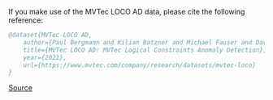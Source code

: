 If you make use of the MVTec LOCO AD data, please cite the following reference:

``` bibtex 
@dataset{MVTec LOCO AD,
	author={Paul Bergmann and Kilian Batzner and Michael Fauser and David Sattlegger and Carsten Steger},
	title={MVTec LOCO AD: MVTec Logical Constraints Anomaly Detection},
	year={2021},
	url={https://www.mvtec.com/company/research/datasets/mvtec-loco}
}
```

[Source](https://www.mvtec.com/company/research/datasets/mvtec-loco)